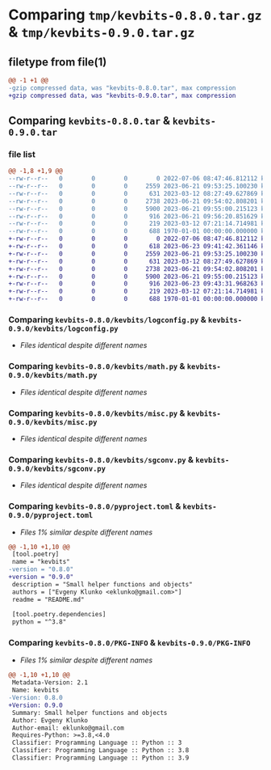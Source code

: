 # Comparing `tmp/kevbits-0.8.0.tar.gz` & `tmp/kevbits-0.9.0.tar.gz`

## filetype from file(1)

```diff
@@ -1 +1 @@
-gzip compressed data, was "kevbits-0.8.0.tar", max compression
+gzip compressed data, was "kevbits-0.9.0.tar", max compression
```

## Comparing `kevbits-0.8.0.tar` & `kevbits-0.9.0.tar`

### file list

```diff
@@ -1,8 +1,9 @@
--rw-r--r--   0        0        0        0 2022-07-06 08:47:46.812112 kevbits-0.8.0/kevbits/__init__.py
--rw-r--r--   0        0        0     2559 2023-06-21 09:53:25.100230 kevbits-0.8.0/kevbits/logconfig.py
--rw-r--r--   0        0        0      631 2023-03-12 08:27:49.627869 kevbits-0.8.0/kevbits/math.py
--rw-r--r--   0        0        0     2738 2023-06-21 09:54:02.808201 kevbits-0.8.0/kevbits/misc.py
--rw-r--r--   0        0        0     5900 2023-06-21 09:55:00.215123 kevbits-0.8.0/kevbits/sgconv.py
--rw-r--r--   0        0        0      916 2023-06-21 09:56:20.851629 kevbits-0.8.0/pyproject.toml
--rw-r--r--   0        0        0      219 2023-03-12 07:21:14.714981 kevbits-0.8.0/README.md
--rw-r--r--   0        0        0      688 1970-01-01 00:00:00.000000 kevbits-0.8.0/PKG-INFO
+-rw-r--r--   0        0        0        0 2022-07-06 08:47:46.812112 kevbits-0.9.0/kevbits/__init__.py
+-rw-r--r--   0        0        0      618 2023-06-23 09:41:42.361146 kevbits-0.9.0/kevbits/capture_stdout.py
+-rw-r--r--   0        0        0     2559 2023-06-21 09:53:25.100230 kevbits-0.9.0/kevbits/logconfig.py
+-rw-r--r--   0        0        0      631 2023-03-12 08:27:49.627869 kevbits-0.9.0/kevbits/math.py
+-rw-r--r--   0        0        0     2738 2023-06-21 09:54:02.808201 kevbits-0.9.0/kevbits/misc.py
+-rw-r--r--   0        0        0     5900 2023-06-21 09:55:00.215123 kevbits-0.9.0/kevbits/sgconv.py
+-rw-r--r--   0        0        0      916 2023-06-23 09:43:31.968263 kevbits-0.9.0/pyproject.toml
+-rw-r--r--   0        0        0      219 2023-03-12 07:21:14.714981 kevbits-0.9.0/README.md
+-rw-r--r--   0        0        0      688 1970-01-01 00:00:00.000000 kevbits-0.9.0/PKG-INFO
```

### Comparing `kevbits-0.8.0/kevbits/logconfig.py` & `kevbits-0.9.0/kevbits/logconfig.py`

 * *Files identical despite different names*

### Comparing `kevbits-0.8.0/kevbits/math.py` & `kevbits-0.9.0/kevbits/math.py`

 * *Files identical despite different names*

### Comparing `kevbits-0.8.0/kevbits/misc.py` & `kevbits-0.9.0/kevbits/misc.py`

 * *Files identical despite different names*

### Comparing `kevbits-0.8.0/kevbits/sgconv.py` & `kevbits-0.9.0/kevbits/sgconv.py`

 * *Files identical despite different names*

### Comparing `kevbits-0.8.0/pyproject.toml` & `kevbits-0.9.0/pyproject.toml`

 * *Files 1% similar despite different names*

```diff
@@ -1,10 +1,10 @@
 [tool.poetry]
 name = "kevbits"
-version = "0.8.0"
+version = "0.9.0"
 description = "Small helper functions and objects"
 authors = ["Evgeny Klunko <eklunko@gmail.com>"]
 readme = "README.md"
 
 [tool.poetry.dependencies]
 python = "^3.8"
```

### Comparing `kevbits-0.8.0/PKG-INFO` & `kevbits-0.9.0/PKG-INFO`

 * *Files 1% similar despite different names*

```diff
@@ -1,10 +1,10 @@
 Metadata-Version: 2.1
 Name: kevbits
-Version: 0.8.0
+Version: 0.9.0
 Summary: Small helper functions and objects
 Author: Evgeny Klunko
 Author-email: eklunko@gmail.com
 Requires-Python: >=3.8,<4.0
 Classifier: Programming Language :: Python :: 3
 Classifier: Programming Language :: Python :: 3.8
 Classifier: Programming Language :: Python :: 3.9
```


